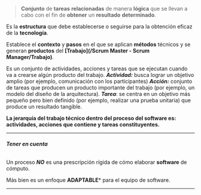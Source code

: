 > **Conjunto** de **tareas** **relacionadas** de manera **lógica** que se llevan a cabo con el fin de **obtener** un **resultado** **determinado**.

Es la **estructura** que debe establecerse o seguirse para la obtención eficaz de la **tecnología**.

Establece el **contexto** y **pasos** en el que se aplican **métodos** técnicos y se generan **productos** del **[Trabajo](/Scrum Master - Scrum Manager/Trabajo)**.

Es un conjunto de actividades, acciones y tareas que se ejecutan cuando va a crearse algún producto del trabajo.
	***Actividad:*** busca lograr un objetivo amplio (por ejemplo, comunicación con los participantes)
	***Acción:*** conjunto de tareas que producen un producto importante del trabajo (por ejemplo, un modelo del diseño de la arquitectura).
	***Tarea***: se centra en un objetivo más pequeño pero bien definido (por ejemplo, realizar una prueba unitaria) que produce un resultado tangible.

**La jerarquía del trabajo técnico dentro del proceso del software es: actividades, acciones que contiene y tareas constituyentes.**
****
###### **Tener en cuenta**
Un proceso ***NO*** es una prescripción rígida de cómo elaborar **software** de cómputo. 

Más bien es un enfoque **ADAPTABLE*** para el equipo de software.
****



